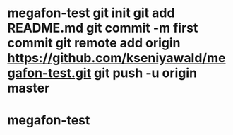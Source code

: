 # megafon-test git init git add README.md git commit -m first commit git remote add origin https://github.com/kseniyawald/megafon-test.git git push -u origin master
# megafon-test
